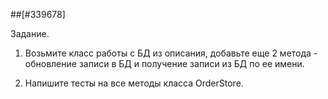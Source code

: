 ##[#339678] 

Задание.
1. Возьмите класс работы с БД из описания, добавьте еще 2 метода - обновление записи в БД и получение записи из БД по ее имени.

2. Напишите тесты на все методы класса OrderStore.
